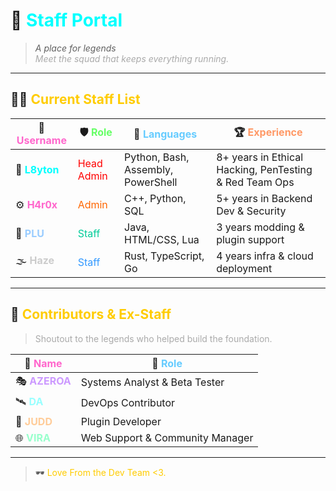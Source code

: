 # 🚪 <span style="color:#00ffff;">Staff Portal</span>

> <em>A place for legends   
> <span style="color:#aaaaaa;">Meet the squad that keeps everything running.</span></em>

---

## 🧑‍💻 <span style="color:#ffcc00;">Current Staff List</span>

| 👤 <span style="color:#ff66cc;">Username</span> | 🛡️ <span style="color:#66ff66;">Role</span> | 🧠 <span style="color:#66ccff;">Languages</span> | 🏆 <span style="color:#ff9966;">Experience</span> |
|-------------|------------------|--------------------------|---------------------------|
| 🔱 <span style="color:#00ffff;"><strong>L8yton</strong></span> | <span style="color:#ff0000;">Head Admin</span> | Python, Bash, Assembly, PowerShell | 8+ years in Ethical Hacking, PenTesting & Red Team Ops |
| ⚙️ <span style="color:#ff66cc;"><strong>H4r0x</strong></span>   | <span style="color:#ff6600;">Admin</span>      | C++, Python, SQL         | 5+ years in Backend Dev & Security |
| 🧩 <span style="color:#99ccff;"><strong>PLU</strong></span>     | <span style="color:#00cc99;">Staff</span>      | Java, HTML/CSS, Lua      | 3 years modding & plugin support |
| 🌫️ <span style="color:#cccccc;"><strong>Haze</strong></span>    | <span style="color:#3399ff;">Staff</span>      | Rust, TypeScript, Go     | 4 years infra & cloud deployment |

---

## 🧾 <span style="color:#ffcc00;">Contributors & Ex-Staff</span>

> <span style="color:#aaaaaa;">Shoutout to the legends who helped build the foundation.</span>

| 👤 <span style="color:#ff66cc;">Name</span> | 🧰 <span style="color:#66ccff;">Role</span> |
|----------------|----------------------------|
| 🎭 <span style="color:#cc99ff;"><strong>AZEROA</strong></span> | Systems Analyst & Beta Tester |
| 🛰️ <span style="color:#99ffff;"><strong>DA</strong></span>     | DevOps Contributor |
| 🧠 <span style="color:#ffcc99;"><strong>JUDD</strong></span>   | Plugin Developer |
| 🌐 <span style="color:#99ffcc;"><strong>VIRA</strong></span>   | Web Support & Community Manager |

---

> 🕶️ <span style="color:#ffcc00;"> Love From the Dev Team <3.
